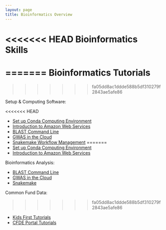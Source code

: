 ```yaml
---
layout: page
title: Bioinformatics Overview
---
```


<<<<<<< HEAD
Bioinformatics Skills
=======================
=======
Bioinformatics Tutorials
===========================
>>>>>>> fa05dd8ac1ddde588b5df310279f2843ae5afe86

Setup & Computing Software:

<<<<<<< HEAD
- [Set up Conda Computing Environment](install_conda_tutorial.md)
- [Introduction to Amazon Web Services](Introduction_to_Amazon_Web_Services/introtoaws1.md)
- [BLAST Command Line](BLAST-Command-Line/BLAST1.md)
- [GWAS in the Cloud](GWAS-in-the-cloud/index.md)
- [Snakemake Workflow Management](./Snakemake/index.md)
=======
- [Set up Conda Computing Environment](./install_conda_tutorial.md)
- [Introduction to Amazon Web Services](./Introduction_to_Amazon_Web_Services/introtoaws1.md)

Bioinformatics Analysis:

- [BLAST Command Line](./BLAST-Command-Line/BLAST1.md)
- [GWAS in the Cloud](./GWAS-in-the-cloud/index.md)
- [Snakemake](./Snakemake/index.md)

Common Fund Data:

>>>>>>> fa05dd8ac1ddde588b5df310279f2843ae5afe86
- [Kids First Tutorials](Kids-First/index.md)
- [CFDE Portal Tutorials](CFDE-Portal/index.md)
